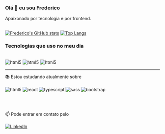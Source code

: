 
### Olá 👋 eu sou Frederico
Apaixonado por tecnologia e por frontend.
<br><br>

[![Frederico's GitHub stats](https://github-readme-stats.vercel.app/api?username=fredericoaugusto&show_icons=true&theme=blue-green)](https://github.com/fredericoaugusto/github-readme-stats)
[![Top Langs](https://github-readme-stats.vercel.app/api/top-langs/?username=fredericoaugusto&layout=compact&show_icons=true&theme=blue-green)](https://github.com/fredericoaugusto/github-readme-stats)



### Tecnologias que uso no meu dia 

<div style="display: inline_block"><br>
<img align="center" alt="html5" src="https://img.shields.io/badge/HTML5-E34F26?style=for-the-badge&logo=html5&logoColor=white">
<img align="center" alt="html5" src="https://img.shields.io/badge/CSS3-1572B6?style=for-the-badge&logo=css3&logoColor=white">
<img align="center" alt="html5" src="https://img.shields.io/badge/JavaScript-F7DF1E?style=for-the-badge&logo=javascript&logoColor=black">
</div>
<hr>

<div>
📚 Estou estudando atualmente sobre <br><br>
<img align="center" alt="html5" src="https://img.shields.io/badge/JavaScript-F7DF1E?style=for-the-badge&logo=javascript&logoColor=black">
<img align="center" alt="react" src="https://img.shields.io/badge/React-20232A?style=for-the-badge&logo=react&logoColor=61DAFB">
<img align="center" alt="typescript" src="https://img.shields.io/badge/TypeScript-007ACC?style=for-the-badge&logo=typescript&logoColor=white">
<img align="center" alt="sass" src="https://img.shields.io/badge/Sass-CC6699?style=for-the-badge&logo=sass&logoColor=white">
<img align="center" alt="bootstrap" src="https://img.shields.io/badge/Bootstrap-563D7C?style=for-the-badge&logo=bootstrap&logoColor=white">

<br><br>

📫 Pode entrar em contato pelo <br><br>
[![LinkedIn](https://img.shields.io/badge/LinkedIn-0077B5?style=for-the-badge&logo=linkedin&logoColor=white)](https://www.linkedin.com/in/fredericoaugustodev/)
</div>
